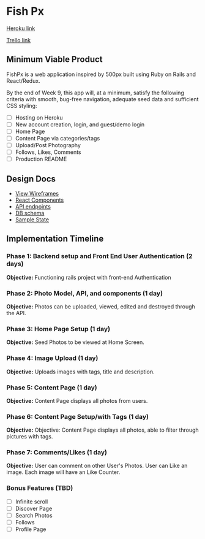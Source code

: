 # Fish Px

[Heroku link][heroku]

[Trello link][trello]

[heroku]: https://herokuapp.com/
[trello]: https://trello.com/b/XknjQKGQ/fish-px

## Minimum Viable Product

FishPx is a web application inspired by 500px built using Ruby on Rails and React/Redux.

By the end of Week 9, this app will, at a minimum, satisfy the following criteria with smooth, bug-free navigation, adequate seed data and sufficient CSS styling:

- [ ] Hosting on Heroku
- [ ] New account creation, login, and guest/demo login
- [ ] Home Page
- [ ] Content Page via categories/tags
- [ ] Upload/Post Photography
- [ ] Follows, Likes, Comments
- [ ] Production README

## Design Docs
* [View Wireframes][wireframes]
* [React Components][components]
* [API endpoints][api-endpoints]
* [DB schema][schema]
* [Sample State][sample-state]

[wireframes]: ./wireframes
[components]: ./component-hierarchy.md
[sample-state]: ./sample-state.md
[api-endpoints]: ./api-endpoints.md
[schema]: ./schema.md

## Implementation Timeline

### Phase 1: Backend setup and Front End User Authentication (2 days)

**Objective:** Functioning rails project with front-end Authentication

### Phase 2: Photo Model, API, and components (1 day)

**Objective:** Photos can be uploaded, viewed, edited and destroyed through
the API.

### Phase 3: Home Page Setup (1 day)

**Objective:** Seed Photos to be viewed at Home Screen.

### Phase 4: Image Upload (1 day)

**Objective:** Uploads images with tags, title and description.

### Phase 5: Content Page (1 day)

**Objective:** Content Page displays all photos from users.

### Phase 6: Content Page Setup/with Tags (1 day)

**Objective:**  Objective: Content Page displays all photos, able to filter through pictures with tags.

### Phase 7: Comments/Likes (1 day)

**Objective:** User can comment on other User's Photos. User can Like an image. Each image will have an Like Counter.



### Bonus Features (TBD)
- [ ] Infinite scroll
- [ ] Discover Page
- [ ] Search Photos
- [ ] Follows
- [ ] Profile Page
